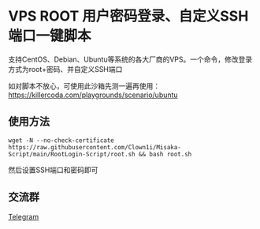 # VPS ROOT 用户密码登录、自定义SSH端口一键脚本

支持CentOS、Debian、Ubuntu等系统的各大厂商的VPS。一个命令，修改登录方式为root+密码、并自定义SSH端口

如对脚本不放心，可使用此沙箱先测一遍再使用：https://killercoda.com/playgrounds/scenario/ubuntu

## 使用方法

```shell
wget -N --no-check-certificate https://raw.githubusercontent.com/Clown1i/Misaka-Script/main/RootLogin-Script/root.sh && bash root.sh
```

然后设置SSH端口和密码即可


## 交流群
[Telegram](https://t.me/misakanetcn)
